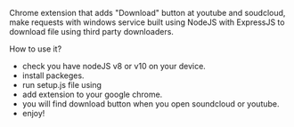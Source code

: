 Chrome extension that adds "Download" button at youtube and soudcloud, make requests with windows service built using NodeJS with ExpressJS to download file using third party downloaders.

How to use it?
- check you have nodeJS v8 or v10 on your device.
- install packeges.
- run setup.js file using
- add extension to your google chrome.
- you will find download button when you open soundcloud or youtube.
- enjoy!
